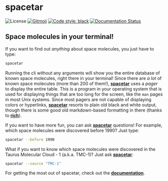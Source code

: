 # spacetar

![License][license]
[![Gitmoji][gitmoji-badge]][gitmoji]
[![Code style: black][black-badge]][black]
[![Documentation Status][docs-badge]][docs]

## Space molecules in your terminal!

If you want to find out *anything* about space molecules, you just have to type:

```bash
spacetar
```

Running the cli without any arguments will show you the entire database of known space molecules, right there in your terminal! Since there are *a lot* of known space molecules (more than 200 of them!), [**spacetar**][spacetar] uses a *pager* to display the entire table. This is a program in your operating system that is used for displaying things that are too long for the screen, like the `man` pages in most Unix systems. Since most pagers are not capable of displaying colors or hyperlinks, [**spacetar**][spacetar] resorts to plain old black and white output, though there is some good old markdown-based formatting in there (thanks to [**rich**][rich]).

If you want to have more fun, you can ask [**spacetar**][spacetar] questions! For example, which space molecules were discovered before 1990? Just type:

```bash
spacetar --before 1990
```

What if you want to know which space molecules were discovered in the Taurus Molecular Cloud - 1 (a.k.a. TMC-1)? Just ask [**spacetar**][spacetar]:

```bash
spacetar --source "TMC-1"
```

For getting the most out of spacetar, check out the [**documentation**][docs].

[gitmoji]: https://gitmoji.dev
[rich]: https://rich.readthedocs.io
[black]: https://github.com/psf/black
[docs]: https://spacetar.readthedocs.io
[spacetar]: https://github.com/astrogewgaw/spacetar
[license]: https://img.shields.io/badge/License-MIT-green.svg
[black-badge]: https://img.shields.io/badge/code%20style-black-000000.svg
[docs-badge]: https://readthedocs.org/projects/spacetar/badge/?version=latest
[gitmoji-badge]: https://img.shields.io/badge/gitmoji-%20😜%20😍-FFDD67.svg?style=flat-square
